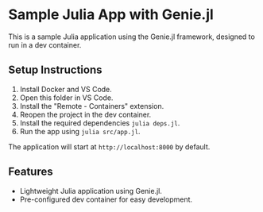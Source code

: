 # Sample Julia App with Genie.jl

This is a sample Julia application using the Genie.jl framework, designed to run in a dev container.

## Setup Instructions

1. Install Docker and VS Code.
2. Open this folder in VS Code.
3. Install the "Remote - Containers" extension.
4. Reopen the project in the dev container.
5. Install the required dependencies `julia deps.jl`.
6. Run the app using `julia src/app.jl`.

The application will start at `http://localhost:8000` by default.

## Features
- Lightweight Julia application using Genie.jl.
- Pre-configured dev container for easy development.